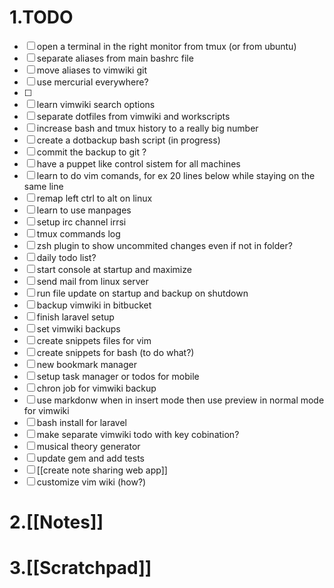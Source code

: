# 1.TODO
* [ ] open a terminal in the right monitor from tmux (or from ubuntu)
* [ ] separate aliases from main bashrc file
* [ ] move aliases to vimwiki git
* [ ] use mercurial everywhere?
* [ ]
* [ ] learn vimwiki search options
* [ ] separate dotfiles from vimwiki and workscripts
* [ ] increase bash and tmux history to a really big number
* [ ] create a dotbackup bash script (in progress)
* [ ] commit the backup to git ?
* [ ] have a puppet like control sistem for all machines
* [ ] learn to do vim comands, for ex 20 lines below while staying on the same line
* [ ] remap left ctrl to alt on linux
* [ ] learn to use manpages
* [ ] setup irc channel irrsi
* [ ] tmux commands log
* [ ] zsh plugin to show uncommited changes even if not in folder?
* [ ] daily todo list?
* [ ] start console at startup and maximize
* [ ] send mail from linux server
* [ ] run file update on startup and backup on shutdown
* [ ] backup vimwiki in bitbucket
* [ ] finish laravel setup
* [ ] set vimwiki backups
* [ ] create snippets files for vim
* [ ] create snippets for bash (to do what?)
* [ ] new bookmark manager
* [ ] setup task manager or todos for mobile
* [ ] chron job for vimwiki backup
* [ ] use markdonw when in insert mode then use preview in normal mode for vimwiki
* [ ] bash install for laravel
* [ ] make separate vimwiki todo with key cobination?
* [ ] musical theory generator
* [ ] update gem and add tests
* [ ] [[create note sharing web app]]
* [ ] customize vim wiki (how?)

# 2.[[Notes]]

# 3.[[Scratchpad]]
